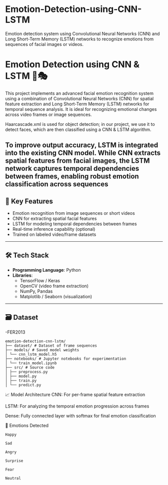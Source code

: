 # Emotion-Detection-using-CNN-LSTM
Emotion detection system using Convolutional Neural Networks (CNN) and Long Short-Term Memory (LSTM) networks to recognize emotions from sequences of facial images or videos.

# Emotion Detection using CNN & LSTM 🤖🎭

This project implements an advanced facial emotion recognition system using a combination of Convolutional Neural Networks (CNN) for spatial feature extraction and Long Short-Term Memory (LSTM) networks for temporal sequence analysis. It is ideal for recognizing emotional changes across video frames or image sequences.

Haarcascade.xml is used for object detection; in our project, we use it to detect faces, which are then classified using a CNN & LSTM algorithm.

To improve output accuracy, LSTM is integrated into the existing CNN model. While CNN extracts spatial features from facial images, the LSTM network captures temporal dependencies between frames, enabling robust emotion classification across sequences
---

## 🧠 Key Features

- Emotion recognition from image sequences or short videos
- CNN for extracting spatial facial features
- LSTM for modeling temporal dependencies between frames
- Real-time inference capability (optional)
- Trained on labeled video/frame datasets

---

## 🛠 Tech Stack

- **Programming Language**: Python
- **Libraries**:
  - TensorFlow / Keras
  - OpenCV (video frame extraction)
  - NumPy, Pandas
  - Matplotlib / Seaborn (visualization)

---

## 🗃 Dataset
   -FER2013
```
emotion-detection-cnn-lstm/
├── dataset/ # Dataset of frame sequences
├── models/ # Saved model weights
│ └── cnn_lstm_model.h5
├── notebooks/ # Jupyter notebooks for experimentation
│ └── train_model.ipynb
├── src/ # Source code
│ ├── preprocess.py
│ ├── model.py
│ ├── train.py
│ └── predict.py
```

📈 Model Architecture
CNN: For per-frame spatial feature extraction

LSTM: For analyzing the temporal emotion progression across frames

Dense: Fully connected layer with softmax for final emotion classification

🎯 Emotions Detected
```
Happy

Sad

Angry

Surprise

Fear

Neutral
```
